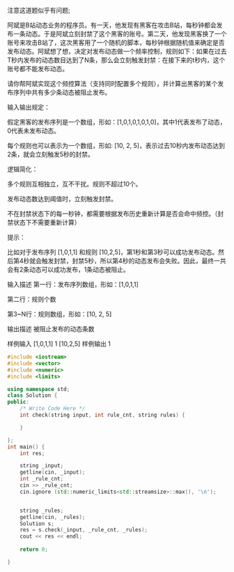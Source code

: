 注意这道题似乎有问题;

阿斌是B站动态业务的程序员。有一天，他发现有黑客在攻击B站，每秒钟都会发布一条动态。于是阿斌立刻封禁了这个黑客的账号。第二天，他发现黑客换了一个账号来攻击B站了，这次黑客用了一个随机的脚本，每秒钟根据随机值来确定是否发布动态。阿斌想了想，决定对发布动态做一个频率控制，规则如下：如果在过去T秒内发布的动态数目达到了N条，那么会立刻触发封禁：在接下来的t秒内，这个账号都不能发布动态。

请你帮阿斌实现这个频控算法（支持同时配置多个规则），并计算出黑客的某个发布序列中共有多少条动态被阻止发布。

输入输出规定：

假定黑客的发布序列是一个数组，形如：[1,0,1,0,1,0,1,0]，其中1代表发布了动态，0代表未发布动态。

每个规则也可以表示为一个数组，形如: [10, 2, 5]，表示过去10秒内发布动态达到2条，就会立刻触发5秒的封禁。

逻辑简化：

多个规则互相独立，互不干扰。规则不超过10个。

发布动态数达到阈值时，立刻触发封禁。

不在封禁状态下的每一秒钟，都需要根据发布历史重新计算是否会命中频控。（封禁状态下不需要重新计算）

提示：

  比如对于发布序列 [1,0,1,1] 和规则 [10,2,5]，第1秒和第3秒可以成功发布动态。然后第4秒就会触发封禁，封禁5秒，所以第4秒的动态发布会失败。因此，最终一共会有2条动态可以成功发布，1条动态被阻止。



输入描述
第一行：发布序列数组，形如：[1,0,1,1]

第二行：规则个数

第3~N行：规则数组，形如：[10, 2, 5]

输出描述
被阻止发布的动态条数

样例输入
[1,0,1,1]
1
[10,2,5]
样例输出
1



```c++
#include <iostream>
#include <vector>
#include <numeric>
#include <limits>

using namespace std;
class Solution {
public:
    /* Write Code Here */
    int check(string input, int rule_cnt, string rules) {

    }

};
int main() {
    int res;

    string _input;
    getline(cin, _input);
    int _rule_cnt;
    cin >> _rule_cnt;
    cin.ignore (std::numeric_limits<std::streamsize>::max(), '\n');


    string _rules;
    getline(cin, _rules);
    Solution s;
    res = s.check(_input, _rule_cnt, _rules);
    cout << res << endl;
    
    return 0;

}
```



